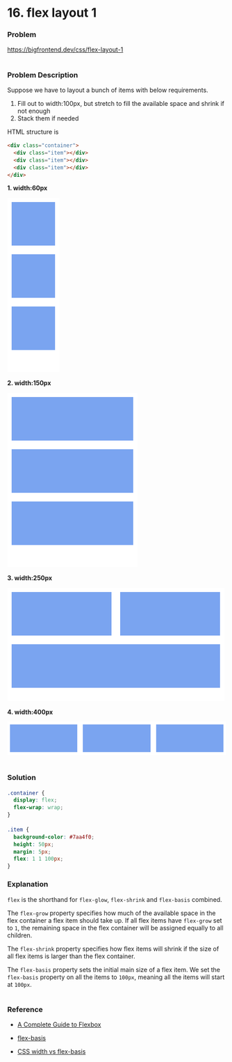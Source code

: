 # 16. flex layout 1

### Problem

https://bigfrontend.dev/css/flex-layout-1

#

### Problem Description

Suppose we have to layout a bunch of items with below requirements.

1. Fill out to width:100px, but stretch to fill the available space and shrink if not enough
2. Stack them if needed

HTML structure is

```html
<div class="container">
  <div class="item"></div>
  <div class="item"></div>
  <div class="item"></div>
</div>
```

**1. width:60px**

<kbd>![result 1](result-1.png)</kbd>

**2. width:150px**

<kbd>![result 2](result-2.png)</kbd>

**3. width:250px**

<kbd>![result 3](result-3.png)</kbd>

**4. width:400px**

<kbd>![result 4](result-4.png)</kbd>

#

### Solution

```css
.container {
  display: flex;
  flex-wrap: wrap;
}

.item {
  background-color: #7aa4f0;
  height: 50px;
  margin: 5px;
  flex: 1 1 100px;
}
```

### Explanation

`flex` is the shorthand for `flex-glow`, `flex-shrink` and `flex-basis` combined.

The `flex-grow` property specifies how much of the available space in the flex container a flex item should take up. If all flex items have `flex-grow` set to `1`, the remaining space in the flex container will be assigned equally to all children.

The `flex-shrink` property specifies how flex items will shrink if the size of all flex items is larger than the flex container.

The `flex-basis` property sets the initial main size of a flex item. We set the `flex-basis` property on all the items to `100px`, meaning all the items will start at `100px`.

#

### Reference

- [A Complete Guide to Flexbox](https://css-tricks.com/snippets/css/a-guide-to-flexbox/)

- [flex-basis](https://developer.mozilla.org/en-US/docs/Web/CSS/flex-basis)

- [CSS width vs flex-basis](https://mastery.games/post/the-difference-between-width-and-flex-basis/)
